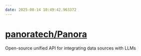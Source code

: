 ```yaml
---
date: 2025-08-14 10:49:42.963372
---
```


# [panoratech/Panora](https://github.com/panoratech/Panora)

Open-source unified API for integrating data sources with LLMs